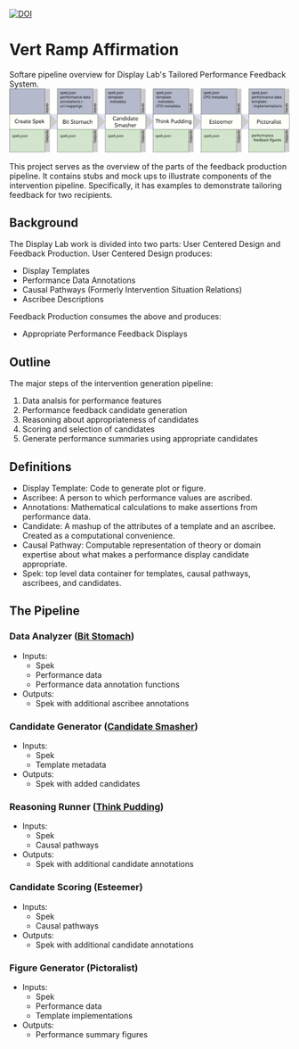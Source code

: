 [![DOI](https://zenodo.org/badge/DOI/10.5281/zenodo.1300847.svg)](https://doi.org/10.5281/zenodo.1300847)

# Vert Ramp Affirmation
Softare pipeline overview for Display Lab's Tailored Performance Feedback System.
![overview](doc/overview.svg)

This project serves as the overview of the parts of the feedback production pipeline.
It contains stubs and mock ups to illustrate components of the intervention pipeline.
Specifically, it has examples to demonstrate tailoring feedback for two recipients.

## Background
The Display Lab work is divided into two parts: User Centered Design and Feedback Production.
User Centered Design produces:
- Display Templates
- Performance Data Annotations
- Causal Pathways (Formerly Intervention Situation Relations)
- Ascribee Descriptions

Feedback Production consumes the above and produces:
- Appropriate Performance Feedback Displays

## Outline
The major steps of the intervention generation pipeline:
1. Data analsis for performance features
1. Performance feedback candidate generation
1. Reasoning about appropriateness of candidates 
1. Scoring and selection of candidates 
1. Generate performance summaries using appropriate candidates

## Definitions
- Display Template: Code to generate plot or figure.
- Ascribee: A person to which performance values are ascribed. 
- Annotations: Mathematical calculations to make assertions from performance data.
- Candidate: A mashup of the attributes of a template and an ascribee.  Created as a computational convenience.
- Causal Pathway: Computable representation of theory or domain expertise about what makes a performance display candidate appropriate.
- Spek: top level data container for templates, causal pathways, ascribees, and candidates.

## The Pipeline
### Data Analyzer ([Bit Stomach](https://github.com/Display-Lab/bit-stomach))
- Inputs:
    - Spek
    - Performance data
    - Performance data annotation functions
- Outputs:
    - Spek with additional ascribee annotations

### Candidate Generator ([Candidate Smasher](https://github.com/Display-Lab/candidate-smasher))
- Inputs:
    - Spek
    - Template metadata
- Outputs:
    - Spek with added candidates

### Reasoning Runner ([Think Pudding](https://github.com/Display-Lab/think-pudding))
- Inputs:
    - Spek
    - Causal pathways
- Outputs:
    - Spek with additional candidate annotations

### Candidate Scoring (Esteemer)
- Inputs:
    - Spek
    - Causal pathways
- Outputs:
    - Spek with additional candidate annotations

### Figure Generator (Pictoralist)
- Inputs:
    - Spek
    - Performance data
    - Template implementations
- Outputs:
    - Performance summary figures
